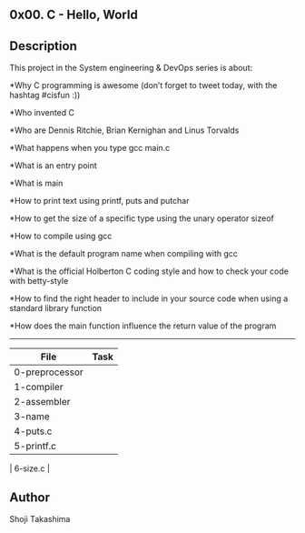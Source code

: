 0x00. C - Hello, World
---
## Description

This project in the System engineering & DevOps series is about:

*Why C programming is awesome (don’t forget to tweet today, with the hashtag #cisfun :))

*Who invented C

*Who are Dennis Ritchie, Brian Kernighan and Linus Torvalds

*What happens when you type gcc main.c

*What is an entry point

*What is main

*How to print text using printf, puts and putchar

*How to get the size of a specific type using the unary operator sizeof

*How to compile using gcc

*What is the default program name when compiling with gcc

*What is the official Holberton C coding style and how to check your code with betty-style

*How to find the right header to include in your source code when using a standard library function

*How does the main function influence the return value of the program

---
File|Task
---|---
0-preprocessor | 
1-compiler | 
2-assembler | 
3-name | 
4-puts.c | 
5-printf.c | 
 | 
6-size.c | 

## Author
 Shoji Takashima
